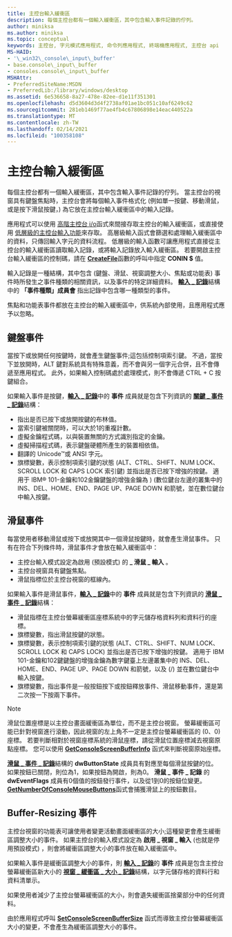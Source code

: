 ```yaml
---
title: 主控台輸入緩衝區
description: 每個主控台都有一個輸入緩衝區，其中包含輸入事件記錄的佇列。
author: miniksa
ms.author: miniksa
ms.topic: conceptual
keywords: 主控台, 字元模式應用程式, 命令列應用程式, 終端機應用程式, 主控台 api
MS-HAID:
- '\_win32\_console\_input\_buffer'
- base.console\_input\_buffer
- consoles.console\_input\_buffer
MSHAttr:
- PreferredSiteName:MSDN
- PreferredLib:/library/windows/desktop
ms.assetid: 6e536658-8a27-478e-82ee-d1e11f351301
ms.openlocfilehash: d5d3604d3d4f2738af01ae1bc051c10af6249c62
ms.sourcegitcommit: 281eb1469f77ae4fb4c67806898e14eac440522a
ms.translationtype: MT
ms.contentlocale: zh-TW
ms.lasthandoff: 02/14/2021
ms.locfileid: "100358108"
---
```

# <a name="console-input-buffer"></a>主控台輸入緩衝區

每個主控台都有一個輸入緩衝區，其中包含輸入事件記錄的佇列。 當主控台的視窗具有鍵盤焦點時，主控台會將每個輸入事件格式化 (例如單一按鍵、移動滑鼠，或是按下滑鼠按鍵，) 為它放在主控台輸入緩衝區中的輸入記錄。

應用程式可以使用 [高階主控台 i/o](high-level-console-input-and-output-functions.md)函式來間接存取主控台的輸入緩衝區，或直接使用 [低層級的主控台輸入功能](low-level-console-input-functions.md)來存取。 高層級輸入函式會篩選和處理輸入緩衝區中的資料，只傳回輸入字元的資料流程。 低層級的輸入函數可讓應用程式直接從主控台的輸入緩衝區讀取輸入記錄，或將輸入記錄放入輸入緩衝區。 若要開啟主控台輸入緩衝區的控制碼，請在 [**CreateFile**](/windows/win32/api/fileapi/nf-fileapi-createfilea)函數的呼叫中指定 **CONIN $** 值。

輸入記錄是一種結構，其中包含 (鍵盤、滑鼠、視窗調整大小、焦點或功能表) 事件時所發生之事件種類的相關資訊，以及事件的特定詳細資料。 [**輸入 \_ 記錄**](input-record-str.md)結構中的 **「事件種類」成員會** 指出記錄中包含哪一種類型的事件。

焦點和功能表事件都放在主控台的輸入緩衝區中，供系統內部使用，且應用程式應予以忽略。

## <a name="keyboard-events"></a>鍵盤事件

當按下或放開任何按鍵時，就會產生鍵盤事件;這包括控制項索引鍵。 不過，當按下並放開時，ALT 鍵對系統具有特殊意義，而不會與另一個字元合併，且不會傳遞至應用程式。 此外，如果輸入控制碼處於處理模式，則不會傳遞 CTRL + C 按鍵組合。

如果輸入事件是按鍵，[**輸入 \_ 記錄**](input-record-str.md)中的 **事件** 成員就是包含下列資訊的 [**關鍵 \_ 事件 \_ 記錄**](key-event-record-str.md)結構：

- 指出是否已按下或放開按鍵的布林值。
- 當索引鍵被關閉時，可以大於1的重複計數。
- 虛擬金鑰程式碼，以與裝置無關的方式識別指定的金鑰。
- 虛擬掃描程式碼，表示鍵盤硬體所產生的裝置相依值。
- 翻譯的 Unicode™或 ANSI 字元。
- 旗標變數，表示控制項索引鍵的狀態 (ALT、CTRL、SHIFT、NUM LOCK、SCROLL LOCK 和 CAPS LOCK 索引鍵) 並指出是否已按下增強的按鍵。 適用于 IBM® 101-金鑰和102金鑰鍵盤的增強金鑰為 )  (數位鍵台左邊的叢集中的 INS、DEL、HOME、END、PAGE UP、PAGE DOWN 和箭號，並在數位鍵台中輸入按鍵。

## <a name="mouse-events"></a>滑鼠事件

每當使用者移動滑鼠或按下或放開其中一個滑鼠按鍵時，就會產生滑鼠事件。 只有在符合下列條件時，滑鼠事件才會放在輸入緩衝區中：

- 主控台輸入模式設定為啟用 (預設模式) 的 **\_ 滑鼠 \_ 輸入** 。
- 主控台視窗具有鍵盤焦點。
- 滑鼠指標位於主控台視窗的框線內。

如果輸入事件是滑鼠事件，[**輸入 \_ 記錄**](input-record-str.md)中的 **事件** 成員就是包含下列資訊的 [**滑鼠 \_ 事件 \_ 記錄**](mouse-event-record-str.md)結構：

- 滑鼠指標在主控台螢幕緩衝區座標系統中的字元儲存格資料列和資料行的座標。
- 旗標變數，指出滑鼠按鍵的狀態。
- 旗標變數，表示控制項索引鍵的狀態 (ALT、CTRL、SHIFT、NUM LOCK、SCROLL LOCK 和 CAPS LOCK) 並指出是否已按下增強的按鍵。 適用于 IBM 101-金鑰和102鍵鍵盤的增強金鑰為數字鍵臺上左邊叢集中的 INS、DEL、HOME、END、PAGE UP、PAGE DOWN 和箭號，以及 (/) 並在數位鍵台中輸入按鍵。
- 旗標變數，指出事件是一般按鈕按下或按鈕釋放事件、滑鼠移動事件，還是第二次按一下按兩下事件。

> [!NOTE]
>滑鼠位置座標是以主控台畫面緩衝區為單位，而不是主控台視窗。 螢幕緩衝區可能已針對視窗進行滾動，因此視窗的左上角不一定是主控台螢幕緩衝區的 (0、0) 座標。 若要判斷相對於視窗座標系統的滑鼠座標，請從滑鼠位置座標減去視窗原點座標。 您可以使用 [**GetConsoleScreenBufferInfo**](getconsolescreenbufferinfo.md) 函式來判斷視窗原始座標。

[**滑鼠 \_ 事件 \_ 記錄**](mouse-event-record-str.md)結構的 **dwButtonState** 成員具有對應至每個滑鼠按鍵的位。 如果按鈕已關閉，則位為1，如果按鈕為開啟，則為0。 **滑鼠 \_ 事件 \_ 記錄** 的 **dwEventFlags** 成員有0個值的按鈕發行事件，以及從1到0的按鈕位變更。 [**GetNumberOfConsoleMouseButtons**](getnumberofconsolemousebuttons.md)函式會捕獲滑鼠上的按鈕數目。

## <a name="buffer-resizing-events"></a>Buffer-Resizing 事件

主控台視窗的功能表可讓使用者變更活動畫面緩衝區的大小;這種變更會產生緩衝區調整大小的事件。 如果主控台的輸入模式設定為 **啟用 \_ 視窗 \_ 輸入** (也就是停用預設模式) ，則會將緩衝區調整大小的事件放在輸入緩衝區中。

如果輸入事件是緩衝區調整大小的事件，則 [**輸入 \_ 記錄**](input-record-str.md)的 **事件** 成員是包含主控台螢幕緩衝區新大小的 [**視窗 \_ 緩衝區 \_ 大小 \_ 記錄**](window-buffer-size-record-str.md)結構，以字元儲存格的資料行和資料清單示。

如果使用者減少了主控台螢幕緩衝區的大小，則會遺失緩衝區捨棄部分中的任何資料。

由於應用程式呼叫 [**SetConsoleScreenBufferSize**](setconsolescreenbuffersize.md) 函式而導致主控台螢幕緩衝區大小的變更，不會產生為緩衝區調整大小的事件。